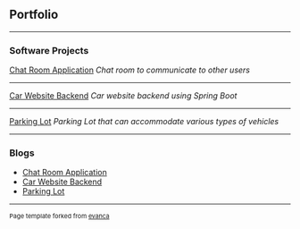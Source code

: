 ## Portfolio

---

### Software Projects

[Chat Room Application](/chat_room_app)
<i>Chat room to communicate to other users</i>

---
[Car Website Backend](/car_website)
<i>Car website backend using Spring Boot</i>

---
[Parking Lot](/parking_lot)
<i>Parking Lot that can accommodate various types of vehicles</i>

---

### Blogs

- [Chat Room Application](http://kratipaw.github.io/)
- [Car Website Backend](http://kratipaw.github.io/)
- [Parking Lot](http://kratipaw.github.io/)

---
<p style="font-size:11px">Page template forked from <a href="https://github.com/evanca/quick-portfolio">evanca</a></p>
